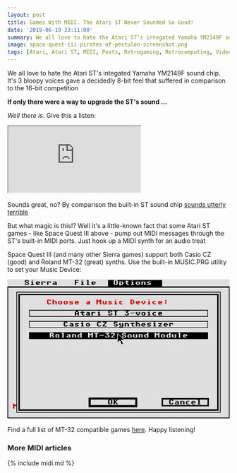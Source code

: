 ```yaml
---
layout: post
title: Games With MIDI. The Atari ST Never Sounded So Good! 
date: '2019-06-19 23:11:00'
summary: We all love to hate the Atari ST’s integated Yamaha YM2149F sound chip. It’s 3 bloopy voices gave a decidedly 8-bit feel that suffered in comparison to the 16-bit competition ...
image: space-quest-iii-pirates-of-pestulon-screenshot.png
tags: [Atari, Atari ST, MIDI, Posts, Retrogaming, Retrocomputing, Videogames]
---
```


We all love to hate the Atari ST's integated Yamaha YM2149F sound chip. It's 3 bloopy voices gave a decidedly 8-bit feel that suffered in comparison to the 16-bit competition

**If only there were a way to upgrade the ST's sound ...**

*Well there is*. Give this a listen:

<div class="youtube-container">
<iframe src="https://www.youtube.com/embed/ny5ONMX-R2I?rel=0" 
allowfullscreen class="youtube-video"></iframe>
</div> 

Sounds great, no? By comparison the built-in ST sound chip <a href="https://www.youtube.com/watch?v=ohNUWvGHRPk&feature=youtu.be" target="_blank">sounds utterly terrible</a>

But what magic is this!? Well it's a little-known fact that some Atari ST games - like Space Quest III above - pump out MIDI messages through the ST's built-in MIDI ports. Just hook up a MIDI synth for an audio treat

Space Quest III (and many other Sierra games) support both Casio CZ (good) and Roland MT-32 (great) synths. Use the built-in MUSIC.PRG utility to set your Music Device:

![](/img/posts/atari-st-sierra-midi-utility.png) 

Find a full list of MT-32 compatible games <a href="https://en.wikipedia.org/wiki/List_of_MT-32-compatible_computer_games#Atari_ST" target="_blank">here</a>. Happy listening!


### More MIDI articles

{% include midi.md %}
